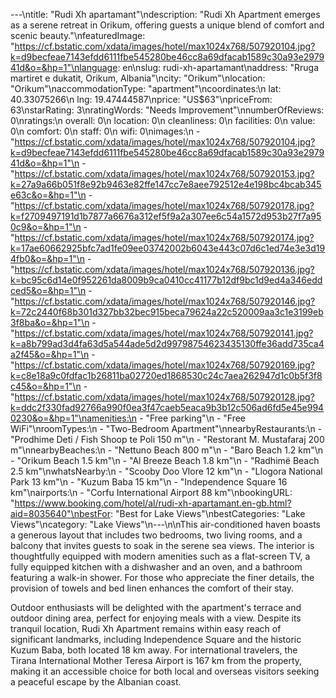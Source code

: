 ---\ntitle: "Rudi Xh apartamant"\ndescription: "Rudi Xh Apartment emerges as a serene retreat in Orikum, offering guests a unique blend of comfort and scenic beauty."\nfeaturedImage: "https://cf.bstatic.com/xdata/images/hotel/max1024x768/507920104.jpg?k=d9becfeae7143efdd6111fbe545280be46cc8a69dfacab1589c30a93e297941d&o=&hp=1"\nlanguage: en\nslug: rudi-xh-apartamant\naddress: "Rruga martiret e dukatit, Orikum, Albania"\ncity: "Orikum"\nlocation: "Orikum"\naccommodationType: "apartment"\ncoordinates:\n  lat: 40.33075266\n  lng: 19.47444587\nprice: "US$63"\npriceFrom: 63\nstarRating: 3\nratingWords: "Needs Improvement"\nnumberOfReviews: 0\nratings:\n  overall: 0\n  location: 0\n  cleanliness: 0\n  facilities: 0\n  value: 0\n  comfort: 0\n  staff: 0\n  wifi: 0\nimages:\n  - "https://cf.bstatic.com/xdata/images/hotel/max1024x768/507920104.jpg?k=d9becfeae7143efdd6111fbe545280be46cc8a69dfacab1589c30a93e297941d&o=&hp=1"\n  - "https://cf.bstatic.com/xdata/images/hotel/max1024x768/507920153.jpg?k=27a9a66b051f8e92b9463e82ffe147cc7e8aee792512e4e198bc4bcab345e63c&o=&hp=1"\n  - "https://cf.bstatic.com/xdata/images/hotel/max1024x768/507920178.jpg?k=f2709497191d1b7877a6676a312ef5f9a2a307ee6c54a1572d953b27f7a950c9&o=&hp=1"\n  - "https://cf.bstatic.com/xdata/images/hotel/max1024x768/507920174.jpg?k=17ae60662925bfc7ad1fe09ee03742002b6043e443c07d6c1ed74e3e3d194fb0&o=&hp=1"\n  - "https://cf.bstatic.com/xdata/images/hotel/max1024x768/507920136.jpg?k=bc95c6d14e0f952261da8009b9ca0410cc41177b12df9bc1d9ed4a346eddced5&o=&hp=1"\n  - "https://cf.bstatic.com/xdata/images/hotel/max1024x768/507920146.jpg?k=72c2440f68b301d327bb32bec915beca79624a22c520009aa3c1e3199eb3f8ba&o=&hp=1"\n  - "https://cf.bstatic.com/xdata/images/hotel/max1024x768/507920141.jpg?k=a8b799ad3d4fa63d5a544ade5d2d99798754623435130ffe36add735ca4a2f45&o=&hp=1"\n  - "https://cf.bstatic.com/xdata/images/hotel/max1024x768/507920169.jpg?k=c8e18a9c0fdfac1b26811ba02720ed1868530c24c7aea262947d1c0b5f3f8c45&o=&hp=1"\n  - "https://cf.bstatic.com/xdata/images/hotel/max1024x768/507920128.jpg?k=ddc2f330fad92766a990f0ea3f47caeb5eaca9b3b12c506ad6fd5e45e9940230&o=&hp=1"\namenities:\n  - "Free parking"\n  - "Free WiFi"\nroomTypes:\n  - "Two-Bedroom Apartment"\nnearbyRestaurants:\n  - "Prodhime Deti / Fish Shoop te Poli 150 m"\n  - "Restorant M. Mustafaraj 200 m"\nnearbyBeaches:\n  - "Nettuno Beach 800 m"\n  - "Baro Beach 1.2 km"\n  - "Orikum Beach 1.5 km"\n  - "Al Breeze Beach 1.8 km"\n  - "Radhimë Beach 2.5 km"\nwhatsNearby:\n  - "Scooby Doo Vlore 12 km"\n  - "Llogora National Park 13 km"\n  - "Kuzum Baba 15 km"\n  - "Independence Square 16 km"\nairports:\n  - "Corfu International Airport 88 km"\nbookingURL: "https://www.booking.com/hotel/al/rudi-xh-apartamant.en-gb.html?aid=8035640"\nbestFor: "Best for Lake Views"\nbestCategories: "Lake Views"\ncategory: "Lake Views"\n---\n\nThis air-conditioned haven boasts a generous layout that includes two bedrooms, two living rooms, and a balcony that invites guests to soak in the serene sea views. The interior is thoughtfully equipped with modern amenities such as a flat-screen TV, a fully equipped kitchen with a dishwasher and an oven, and a bathroom featuring a walk-in shower. For those who appreciate the finer details, the provision of towels and bed linen enhances the comfort of their stay.

Outdoor enthusiasts will be delighted with the apartment's terrace and outdoor dining area, perfect for enjoying meals with a view. Despite its tranquil location, Rudi Xh Apartment remains within easy reach of significant landmarks, including Independence Square and the historic Kuzum Baba, both located 18 km away. For international travelers, the Tirana International Mother Teresa Airport is 167 km from the property, making it an accessible choice for both local and overseas visitors seeking a peaceful escape by the Albanian coast.